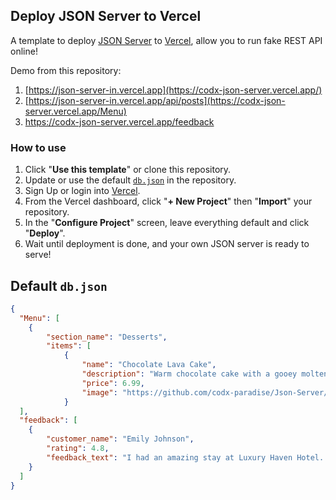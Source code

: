 ## Deploy JSON Server to Vercel

A template to deploy [JSON Server](https://github.com/typicode/json-server) to [Vercel](https://vercel.com), allow you to run fake REST API online!

Demo from this repository: 

1. [https://json-server-in.vercel.app](https://codx-json-server.vercel.app/)
2. [https://json-server-in.vercel.app/api/posts](https://codx-json-server.vercel.app/Menu)
3. https://codx-json-server.vercel.app/feedback

### How to use

1. Click "**Use this template**" or clone this repository.
2. Update or use the default [`db.json`](./db.json) in the repository.
3. Sign Up or login into [Vercel](https://vercel.com).
4. From the Vercel dashboard, click "**+ New Project**" then "**Import**" your repository.
5. In the "**Configure Project**" screen, leave everything default and click "**Deploy**".
6. Wait until deployment is done, and your own JSON server is ready to serve!

## Default `db.json`

```json
{
  "Menu": [
    {
        "section_name": "Desserts",
        "items": [
            {
                "name": "Chocolate Lava Cake",
                "description": "Warm chocolate cake with a gooey molten center, served with vanilla ice cream.",
                "price": 6.99,
                "image": "https://github.com/codx-paradise/Json-Server/blob/main/Images/breakfast1.png"
            }
  ],
  "feedback": [
    {
        "customer_name": "Emily Johnson",
        "rating": 4.8,
        "feedback_text": "I had an amazing stay at Luxury Haven Hotel. The staff was incredibly welcoming, and the room was spacious"
    }
  ]
}
```


